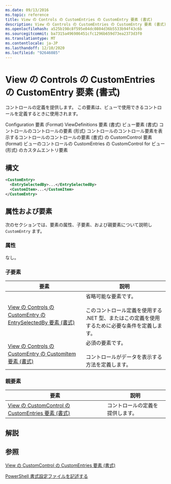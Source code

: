 ```yaml
---
ms.date: 09/13/2016
ms.topic: reference
title: View の Controls の CustomEntries の CustomEntry 要素 (書式)
description: View の Controls の CustomEntries の CustomEntry 要素 (書式)
ms.openlocfilehash: a525b198c8f595e04dc0804d36b5533b94f43c6b
ms.sourcegitcommit: ba7315a496986451cfc1296b659d73ea2373d3f0
ms.translationtype: MT
ms.contentlocale: ja-JP
ms.lasthandoff: 12/10/2020
ms.locfileid: "92646085"
---
```

# <a name="customentry-element-for-customentries-for-controls-for-view-format"></a>View の Controls の CustomEntries の CustomEntry 要素 (書式)

コントロールの定義を提供します。 この要素は、ビューで使用できるコントロールを定義するときに使用されます。

Configuration 要素 (Format) ViewDefinitions 要素 (書式) ビュー要素 (書式) コントロールのコントロールの要素 (形式) コントロールのコントロール要素を表示するコントロールのコントロールの要素 (書式) の CustomControl 要素 (format) ビューのコントロールの CustomEntries の CustomControl for ビュー (形式) のカスタムエントリ要素

## <a name="syntax"></a>構文

```xml
<CustomEntry>
  <EntrySelectedBy>...</EntrySelectedBy>
  <CustomItem>...</CustomItem>
</CustomEntry>
```

## <a name="attributes-and-elements"></a>属性および要素

次のセクションでは、要素の属性、子要素、および親要素について説明し `CustomEntry` ます。

### <a name="attributes"></a>属性

なし。

### <a name="child-elements"></a>子要素

|要素|説明|
|-------------|-----------------|
|[View の Controls の CustomEntry の EntrySelectedBy 要素 (書式)](./entryselectedby-element-for-customentry-for-controls-for-view-format.md)|省略可能な要素です。<br /><br /> このコントロール定義を使用する .NET 型、またはこの定義を使用するために必要な条件を定義します。|
|[View の Controls の CustomEntry の CustomItem 要素 (書式)](./customitem-element-for-customentry-for-controls-for-view-format.md)|必須の要素です。<br /><br /> コントロールがデータを表示する方法を定義します。|

### <a name="parent-elements"></a>親要素

|要素|説明|
|-------------|-----------------|
|[View の CustomControl の CustomEntries 要素 (書式)](./customentries-element-for-customcontrol-for-view-format.md)|コントロールの定義を提供します。|

## <a name="remarks"></a>解説

## <a name="see-also"></a>参照

[View の CustomControl の CustomEntries 要素 (書式)](./customentries-element-for-customcontrol-for-view-format.md)

[PowerShell 書式設定ファイルを記述する](./writing-a-powershell-formatting-file.md)
